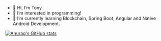 - 👋 Hi, I’m Tony
- 👀 I’m interested in programming!
- 🌱 I’m currently learning Blockchain, Spring Boot, Angular and Native Android Development.

[![Anurag's GitHub stats](https://github-readme-stats.vercel.app/api?username=TonyPSR&theme=onedark)](https://github.com/anuraghazra/github-readme-stats)

<!---
TonyPSR/TonyPSR is a ✨ special ✨ repository because its `README.md` (this file) appears on your GitHub profile.
You can click the Preview link to take a look at your changes.
--->
